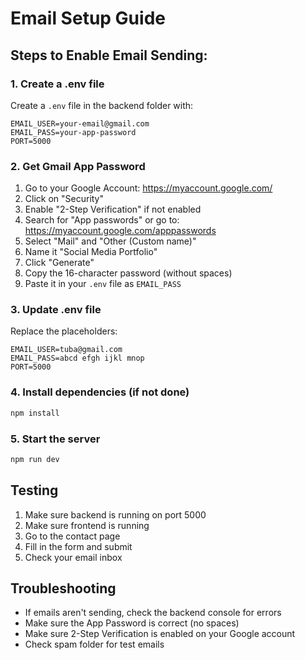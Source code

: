 # Email Setup Guide

## Steps to Enable Email Sending:

### 1. Create a .env file
Create a `.env` file in the backend folder with:

```
EMAIL_USER=your-email@gmail.com
EMAIL_PASS=your-app-password
PORT=5000
```

### 2. Get Gmail App Password

1. Go to your Google Account: https://myaccount.google.com/
2. Click on "Security"
3. Enable "2-Step Verification" if not enabled
4. Search for "App passwords" or go to: https://myaccount.google.com/apppasswords
5. Select "Mail" and "Other (Custom name)"
6. Name it "Social Media Portfolio"
7. Click "Generate"
8. Copy the 16-character password (without spaces)
9. Paste it in your `.env` file as `EMAIL_PASS`

### 3. Update .env file
Replace the placeholders:
```
EMAIL_USER=tuba@gmail.com
EMAIL_PASS=abcd efgh ijkl mnop
PORT=5000
```

### 4. Install dependencies (if not done)
```bash
npm install
```

### 5. Start the server
```bash
npm run dev
```

## Testing

1. Make sure backend is running on port 5000
2. Make sure frontend is running
3. Go to the contact page
4. Fill in the form and submit
5. Check your email inbox

## Troubleshooting

- If emails aren't sending, check the backend console for errors
- Make sure the App Password is correct (no spaces)
- Make sure 2-Step Verification is enabled on your Google account
- Check spam folder for test emails
